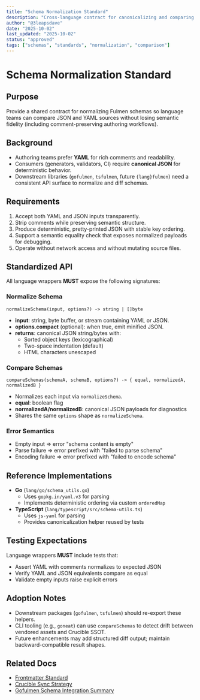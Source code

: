 ```yaml
---
title: "Schema Normalization Standard"
description: "Cross-language contract for canonicalizing and comparing Crucible schemas"
author: "@3leapsdave"
date: "2025-10-02"
last_updated: "2025-10-02"
status: "approved"
tags: ["schemas", "standards", "normalization", "comparison"]
---
```


# Schema Normalization Standard

## Purpose

Provide a shared contract for normalizing Fulmen schemas so language teams can compare JSON and YAML sources without losing semantic fidelity (including comment-preserving authoring workflows).

## Background

- Authoring teams prefer **YAML** for rich comments and readability.
- Consumers (generators, validators, CI) require **canonical JSON** for deterministic behavior.
- Downstream libraries (`gofulmen`, `tsfulmen`, future `{lang}fulmen`) need a consistent API surface to normalize and diff schemas.

## Requirements

1. Accept both YAML and JSON inputs transparently.
2. Strip comments while preserving semantic structure.
3. Produce deterministic, pretty-printed JSON with stable key ordering.
4. Support a semantic equality check that exposes normalized payloads for debugging.
5. Operate without network access and without mutating source files.

## Standardized API

All language wrappers **MUST** expose the following signatures:

### Normalize Schema

```text
normalizeSchema(input, options?) -> string | []byte
```

- **input**: string, byte buffer, or stream containing YAML or JSON.
- **options.compact** (optional): when true, emit minified JSON.
- **returns**: canonical JSON string/bytes with:
  - Sorted object keys (lexicographical)
  - Two-space indentation (default)
  - HTML characters unescaped

### Compare Schemas

```text
compareSchemas(schemaA, schemaB, options?) -> { equal, normalizedA, normalizedB }
```

- Normalizes each input via `normalizeSchema`.
- **equal**: boolean flag
- **normalizedA/normalizedB**: canonical JSON payloads for diagnostics
- Shares the same `options` shape as `normalizeSchema`.

### Error Semantics

- Empty input ⇒ error "schema content is empty"
- Parse failure ⇒ error prefixed with "failed to parse schema"
- Encoding failure ⇒ error prefixed with "failed to encode schema"

## Reference Implementations

- **Go** (`lang/go/schema_utils.go`)
  - Uses `gopkg.in/yaml.v3` for parsing
  - Implements deterministic ordering via custom `orderedMap`
- **TypeScript** (`lang/typescript/src/schema-utils.ts`)
  - Uses `js-yaml` for parsing
  - Provides canonicalization helper reused by tests

## Testing Expectations

Language wrappers **MUST** include tests that:

- Assert YAML with comments normalizes to expected JSON
- Verify YAML and JSON equivalents compare as equal
- Validate empty inputs raise explicit errors

## Adoption Notes

- Downstream packages (`gofulmen`, `tsfulmen`) should re-export these helpers.
- CLI tooling (e.g., `goneat`) can use `compareSchemas` to detect drift between vendored assets and Crucible SSOT.
- Future enhancements may add structured diff output; maintain backward-compatible result shapes.

## Related Docs

- [Frontmatter Standard](frontmatter-standard.md)
- [Crucible Sync Strategy](../guides/sync-strategy.md)
- [Gofulmen Schema Integration Summary](../../GOFULMEN_INTEGRATION_SUMMARY.md)
